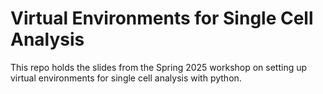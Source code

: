 # Virtual Environments for Single Cell Analysis
This repo holds the slides from the Spring 2025 workshop on setting up virtual environments for single cell analysis with python.
